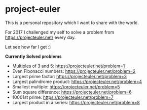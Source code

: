 # project-euler

This is a personal repository which I want to share with the world.

For 2017 I challenged my self to solve a problem from https://projecteuler.net/ every day.

Let see how far I get :)

**Currently Solved problems**
* Multiples of 3 and 5: https://projecteuler.net/problem=1
* Even Fibonacci numbers: https://projecteuler.net/problem=2
* Largest prime factor: https://projecteuler.net/problem=3
* Largest palindrome product: https://projecteuler.net/problem=4
* Smallest multiple: https://projecteuler.net/problem=5
* Sum square difference: https://projecteuler.net/problem=6
* 10001st prime: https://projecteuler.net/problem=7
* Largest product in a series: https://projecteuler.net/problem=8

